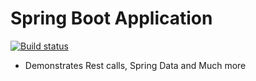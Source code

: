 # Spring Boot Application  

[![Build status](https://travis-ci.org/Adithya1894/Recepie.svg?branch=master)](https://travis-ci.org/Adithya1894/Recepie)  


 * Demonstrates Rest calls, Spring Data and Much more  
